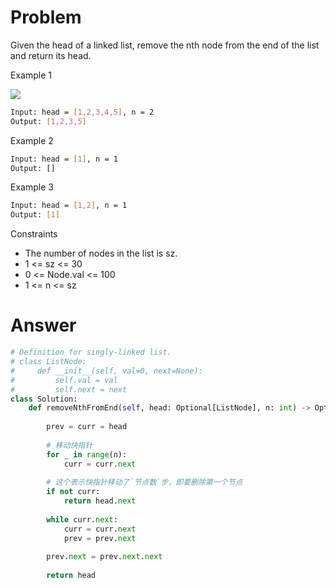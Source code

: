 # Problem
Given the head of a linked list, remove the nth node from the end of the list and return its head.

Example 1

![](https://assets.leetcode.com/uploads/2020/10/03/remove_ex1.jpg)
```bash
Input: head = [1,2,3,4,5], n = 2
Output: [1,2,3,5]
```

Example 2
```bash
Input: head = [1], n = 1
Output: []
```

Example 3
```bash
Input: head = [1,2], n = 1
Output: [1]
```

Constraints
- The number of nodes in the list is sz.
- 1 <= sz <= 30
- 0 <= Node.val <= 100
- 1 <= n <= sz

# Answer
```python
# Definition for singly-linked list.
# class ListNode:
#     def __init__(self, val=0, next=None):
#         self.val = val
#         self.next = next
class Solution:
    def removeNthFromEnd(self, head: Optional[ListNode], n: int) -> Optional[ListNode]:
        
        prev = curr = head
        
        # 移动快指针
        for _ in range(n):
            curr = curr.next
        
        # 这个表示快指针移动了`节点数`步，即要删除第一个节点
        if not curr:
            return head.next
        
        while curr.next:
            curr = curr.next
            prev = prev.next
            
        prev.next = prev.next.next
        
        return head
```
